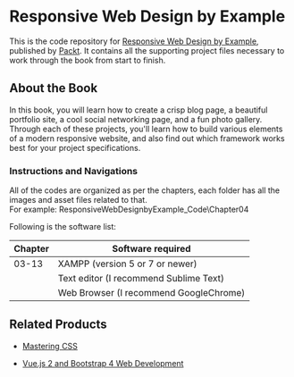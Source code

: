 # Responsive Web Design by Example
This is the code repository for [Responsive Web Design by Example](https://www.packtpub.com/web-development/responsive-web-design-example?utm_source=github&utm_medium=repository&utm_campaign=9781787287068), published by [Packt](https://www.packtpub.com/). It contains all the supporting project files necessary to work through the book from start to finish.
## About the Book
In this book, you will learn how to create a crisp blog page, a beautiful portfolio site, a cool social networking page, and a fun photo gallery. Through each of these projects, you'll learn how to build various elements of a modern responsive website, and also find out which framework works best for your project specifications.
### Instructions and Navigations
All of the codes are organized as per the chapters, each folder has all the images and asset files related to that.                   
For example: ResponsiveWebDesignbyExample_Code\Chapter04

Following is the software list:

| Chapter       | Software required
| ------------- | -------------
| 03-13         | XAMPP (version 5 or 7 or newer)
|               | Text editor (I recommend Sublime Text)
|               | Web Browser (I recommend GoogleChrome)

              


## Related Products
 
  
* [Mastering CSS](https://www.packtpub.com/web-development/mastering-css?utm_source=github&utm_medium=repository&utm_campaign=9781787281585)
  
  
* [Vue.js 2 and Bootstrap 4 Web Development](https://www.packtpub.com/web-development/vuejs-2-and-bootstrap-4-web-development?utm_source=github&utm_medium=repository&utm_campaign=9781788290920)

